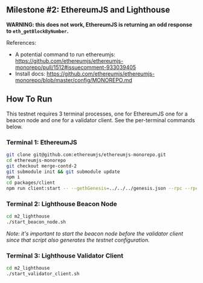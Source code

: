 ## Milestone #2: EthereumJS and Lighthouse

**WARNING: this does not work, EthereumJS is returning an odd response to `eth_getBlockByNumber`.**

References:
- A potential command to run ethereumjs: https://github.com/ethereumjs/ethereumjs-monorepo/pull/1512#issuecomment-933039405
- Install docs: https://github.com/ethereumjs/ethereumjs-monorepo/blob/master/config/MONOREPO.md


## How To Run

This testnet requires 3 terminal processes, one for EthereumJS one for a beacon node
and one for a validator client. See the per-terminal commands below.

### Terminal 1: EthereumJS

```bash
git clone git@github.com:ethereumjs/ethereumjs-monorepo.git
cd ethereumjs-monorepo
git checkout merge-contd-2
git submodule init && git submodule update
npm i
cd packages/client
npm run client:start -- --gethGenesis=../../../genesis.json --rpc --rpcEngine --loglevel=debug
```

### Terminal 2: Lighthouse Beacon Node

```bash
cd m2_lighthouse
./start_beacon_node.sh
```

*Note: it's important to start the beacon node before the validator client
since that script also generates the testnet configuration.*

### Terminal 3: Lighthouse Validator Client

```bash
cd m2_lighthouse
./start_validator_client.sh
```
